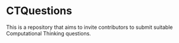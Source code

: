 # CTQuestions
This is a repository that aims to invite contributors to submit suitable Computational Thinking questions. 
